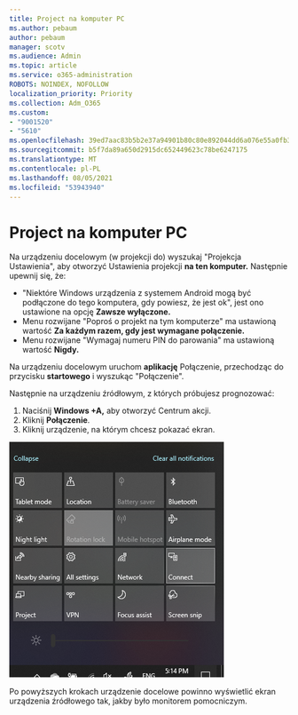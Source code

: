 ```yaml
---
title: Project na komputer PC
ms.author: pebaum
author: pebaum
manager: scotv
ms.audience: Admin
ms.topic: article
ms.service: o365-administration
ROBOTS: NOINDEX, NOFOLLOW
localization_priority: Priority
ms.collection: Adm_O365
ms.custom:
- "9001520"
- "5610"
ms.openlocfilehash: 39ed7aac83b5b2e37a94901b80c80e892044dd6a076e55a0fb327d2dce7bd16e
ms.sourcegitcommit: b5f7da89a650d2915dc652449623c78be6247175
ms.translationtype: MT
ms.contentlocale: pl-PL
ms.lasthandoff: 08/05/2021
ms.locfileid: "53943940"
---
```

# <a name="project-to-a-pc"></a>Project na komputer PC

Na urządzeniu docelowym (w projekcji do) wyszukaj "Projekcja Ustawienia", aby otworzyć Ustawienia projekcji **na ten komputer.** Następnie upewnij się, że:
- "Niektóre Windows urządzenia z systemem Android mogą być podłączone do tego komputera, gdy powiesz, że jest ok", jest ono ustawione na opcję **Zawsze wyłączone.**
- Menu rozwijane "Poproś o projekt na tym komputerze" ma ustawioną wartość **Za każdym razem, gdy jest wymagane połączenie.**
- Menu rozwijane "Wymagaj numeru PIN do parowania" ma ustawioną wartość **Nigdy.**

Na urządzeniu docelowym uruchom **aplikację** Połączenie, przechodząc do przycisku **startowego** i wyszukąc "Połączenie".

Następnie na urządzeniu źródłowym, z których próbujesz prognozować:

1. Naciśnij **Windows +A,** aby otworzyć Centrum akcji.
2. Kliknij **Połączenie**.
3. Kliknij urządzenie, na którym chcesz pokazać ekran.

![Project na komputer PC](media/project-to-a-pc.png)

Po powyższych krokach urządzenie docelowe powinno wyświetlić ekran urządzenia źródłowego tak, jakby było monitorem pomocniczym.
